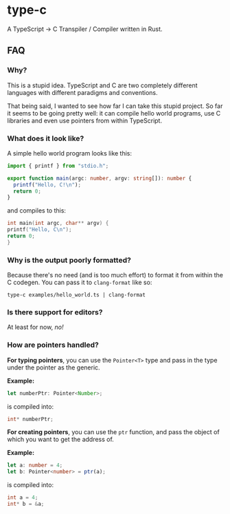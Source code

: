 # type-c
A TypeScript -> C Transpiler / Compiler written in Rust.

## FAQ

### Why?

This is a stupid idea. TypeScript and C are two completely different languages with different paradigms and conventions.

That being said, I wanted to see how far I can take this stupid project. So far it seems to be going pretty well: it can compile hello world programs, use C libraries and even use pointers from within TypeScript.

### What does it look like?

A simple hello world program looks like this:

```typescript
import { printf } from "stdio.h";

export function main(argc: number, argv: string[]): number {
  printf("Hello, C!\n");
  return 0;
}
```
and compiles to this:
```c
int main(int argc, char** argv) {
printf("Hello, C\n");
return 0;
}
```

### Why is the output poorly formatted?
Because there's no need (and is too much effort) to format it from within the C codegen. You can pass it to `clang-format` like so:
```
type-c examples/hello_world.ts | clang-format
```

### Is there support for editors?
At least for now, *no!*

### How are pointers handled?
**For typing pointers**, you can use the `Pointer<T>` type and pass in the type under the pointer as the generic.

**Example:**
```typescript
let numberPtr: Pointer<Number>;
```
is compiled into:
```c
int* numberPtr;
```

**For creating pointers**, you can use the `ptr` function, and pass the object of which you want to get the address of.

**Example:**
```typescript
let a: number = 4;
let b: Pointer<number> = ptr(a);
```
is compiled into:
```c
int a = 4;
int* b = &a;
```
